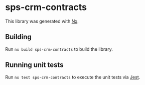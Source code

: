 # sps-crm-contracts

This library was generated with [Nx](https://nx.dev).

## Building

Run `nx build sps-crm-contracts` to build the library.

## Running unit tests

Run `nx test sps-crm-contracts` to execute the unit tests via [Jest](https://jestjs.io).
